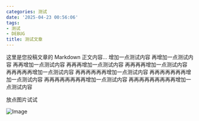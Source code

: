 ```yaml
---
categories: 测试
date: '2025-04-23 00:56:06'
tags:
- 测试
- DEBUG
title: 测试文章
---
```


这里是您投稿文章的 Markdown 正文内容...
增加一点测试内容
再增加一点测试内容
再再增加一点测试内容
再再再增加一点测试内容
再再再再增加一点测试内容
再再再再再增加一点测试内容
再再再再再再增加一点测试内容
再再再再再再再增加一点测试内容
再再再再再再再再增加一点测试内容
再再再再再再再再再增加一点测试内容

放点图片试试

![Image](https://github.com/user-attachments/assets/40fb46e4-e23d-40f6-8b8a-579fa77d7d60)